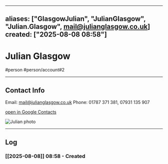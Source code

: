 
---
aliases: ["GlasgowJulian", "JulianGlasgow", "Julian.Glasgow", mail@julianglasgow.co.uk]
created: ["2025-08-08 08:58"]
---
# Julian Glasgow
#person #person/account#2

 

----

## Contact Info

Email: mail@julianglasgow.co.uk
Phone: 01787 371 381, 07931 135 907

[open in Google Contacts](https://contacts.google.com/person/c5038250513868168262)

![Julian photo](https://lh3.googleusercontent.com/cm/AGPWSu-Gm9TI_gAOm0Eg_7Spq6QtcMMGbcYNk9o4oH9Tg2G5QmY2KIVCNkWYVSBL1f3FPq3SXQ=s100)

----

## Log

### [[2025-08-08]] 08:58 - Created

